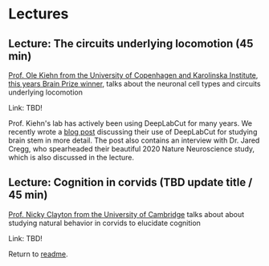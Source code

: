 # Lectures


## Lecture: The circuits underlying locomotion (45 min)

[Prof. Ole Kiehn from the University of Copenhagen and Karolinska Institute](https://in.ku.dk/research/kiehn-lab/), [this years Brain Prize winner](https://lundbeckfonden.com/en/the-brain-prize), talks about the neuronal cell types and circuits underlying locomotion

Link: TBD!

Prof. Kiehn's lab has actively been using DeepLabCut for many years. We recently wrote a [blog post](https://deeplabcut.medium.com/deeplabcut-meets-the-brainstem-how-deep-learning-for-behavior-yields-insights-into-the-neural-3d6dd24838ed) discussing their use of DeepLabCut for studying brain stem in more detail. The post also contains an interview with Dr. Jared Cregg, who spearheaded their beautiful 2020 Nature Neuroscience study, which is also discussed in the lecture.

## Lecture: Cognition in corvids (TBD update title / 45 min)

[Prof. Nicky Clayton from the University of Cambridge](https://www.neuroscience.cam.ac.uk/directory/profile.php?nsclayton) talks about about studying natural behavior in corvids to elucidate cognition

Link: TBD!

Return to [readme](../README.md).
